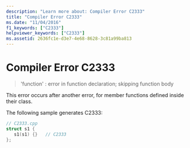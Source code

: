 ```yaml
---
description: "Learn more about: Compiler Error C2333"
title: "Compiler Error C2333"
ms.date: "11/04/2016"
f1_keywords: ["C2333"]
helpviewer_keywords: ["C2333"]
ms.assetid: 2636fc1e-d3e7-4e68-8628-3c81a99ba813
---
```

# Compiler Error C2333

> 'function' : error in function declaration; skipping function body

This error occurs after another error, for member functions defined inside their class.

The following sample generates C2333:

```cpp
// C2333.cpp
struct s1 {
   s1(s1) {}   // C2333
};
```
